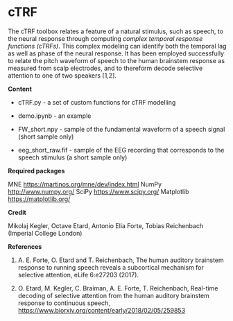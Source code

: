 # cTRF

The cTRF toolbox relates a feature of a natural stimulus, such as speech, to the neural response through computing *complex temporal response functions (cTRFs)*. This complex modeling can identify both the temporal lag as well as phase of the neural response. It has been employed successfully to relate the pitch waveform of speech to the human brainstem response as measured from scalp electrodes, and to thereform  decode selective attention to one of two speakers [1,2].


**Content**

* cTRF.py - a set of custom functions for cTRF modelling

* demo.ipynb - an example 

* FW_short.npy - sample of the fundamental waveform of a speech signal (short sample only)

* eeg_short_raw.fif - sample of the EEG recording that corresponds to the speech stimulus  (a short sample only)

**Required packages**

MNE https://martinos.org/mne/dev/index.html
NumPy http://www.numpy.org/
SciPy https://www.scipy.org/
Matplotlib https://matplotlib.org/


**Credit**

Mikolaj Kegler, Octave Etard, Antonio Elia Forte, Tobias Reichenbach (Imperial College London)


**References**

1. A. E. Forte, O. Etard and T. Reichenbach, The human auditory brainstem response to running speech reveals a subcortical mechanism for selective attention, eLife 6:e27203 (2017).

2. O. Etard, M. Kegler, C. Braiman, A. E. Forte, T. Reichenbach,
Real-time decoding of selective attention from the human auditory brainstem response to continuous speech, https://www.biorxiv.org/content/early/2018/02/05/259853


